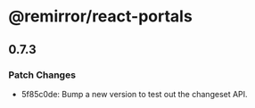 # @remirror/react-portals

## 0.7.3

### Patch Changes

- 5f85c0de: Bump a new version to test out the changeset API.
